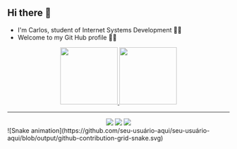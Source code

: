 ## Hi there 🤖
- I'm Carlos, student of Internet Systems Development 👨‍💻
- Welcome to my Git Hub profile 👋🏽

<div align="center">
  <a href="https://github.com/carlossilvacosta">
  <img height="130em" src="https://github-readme-stats.vercel.app/api?username=carlossilvacosta&show_icons=true&theme=dark&include_all_commits=true&count_private=true"/>
  <img height="130em" src="https://github-readme-stats.vercel.app/api/top-langs/?username=carlossilvacosta&layout=compact&langs_count=7&theme=dark"/>
</div>
  <hr>
  <div align="center">
<a href="https://instagram.com/carlosssilvacosta" target="_blank"><img src="https://img.shields.io/badge/-Instagram-%23E4405F?style=for-the-badge&logo=instagram&logoColor=white" target="_blank"></a>
<a href = "mailto:carlossergiosilvacosta@gmail.com"><img src="https://img.shields.io/badge/Gmail-D14836?style=for-the-badge&logo=gmail&logoColor=white" target="_blank"></a>
<a href="https://www.linkedin.com/in/carlossilvacosta" target="_blank"><img src="https://img.shields.io/badge/-LinkedIn-%230077B5?style=for-the-badge&logo=linkedin&logoColor=white" target="_blank"></a>   
</div>
  ![Snake animation](https://github.com/seu-usuário-aqui/seu-usuário-aqui/blob/output/github-contribution-grid-snake.svg)


